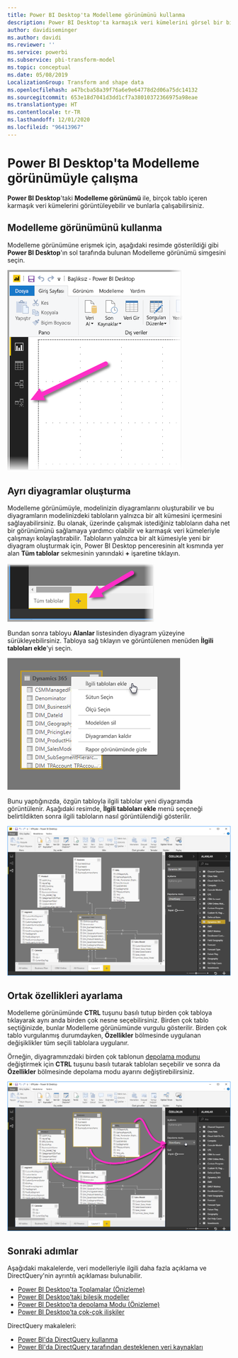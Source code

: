 ```yaml
---
title: Power BI Desktop'ta Modelleme görünümünü kullanma
description: Power BI Desktop'ta karmaşık veri kümelerini görsel bir biçimde görmek için Modelleme görünümünü kullanma
author: davidiseminger
ms.author: davidi
ms.reviewer: ''
ms.service: powerbi
ms.subservice: pbi-transform-model
ms.topic: conceptual
ms.date: 05/08/2019
LocalizationGroup: Transform and shape data
ms.openlocfilehash: a47bcba58a39f76a6e9e64778d2d06a75dc14132
ms.sourcegitcommit: 653e18d7041d3dd1cf7a38010372366975a98eae
ms.translationtype: HT
ms.contentlocale: tr-TR
ms.lasthandoff: 12/01/2020
ms.locfileid: "96413967"
---
```

# <a name="work-with-modeling-view-in-power-bi-desktop"></a>Power BI Desktop'ta Modelleme görünümüyle çalışma

**Power BI Desktop**'taki **Modelleme görünümü** ile, birçok tablo içeren karmaşık veri kümelerini görüntüleyebilir ve bunlarla çalışabilirsiniz.


## <a name="using-modeling-view"></a>Modelleme görünümünü kullanma

Modelleme görünümüne erişmek için, aşağıdaki resimde gösterildiği gibi **Power BI Desktop**'ın sol tarafında bulunan Modelleme görünümü simgesini seçin.

![Power BI Desktop’ta modelleme görünümü simgesi](media/desktop-modeling-view/modeling-view_02.png)

## <a name="creating-separate-diagrams"></a>Ayrı diyagramlar oluşturma

Modelleme görünümüyle, modelinizin diyagramlarını oluşturabilir ve bu diyagramların modelinizdeki tabloların yalnızca bir alt kümesini içermesini sağlayabilirsiniz. Bu olanak, üzerinde çalışmak istediğiniz tabloların daha net bir görünümünü sağlamaya yardımcı olabilir ve karmaşık veri kümeleriyle çalışmayı kolaylaştırabilir. Tabloların yalnızca bir alt kümesiyle yeni bir diyagram oluşturmak için, Power BI Desktop penceresinin alt kısmında yer alan **Tüm tablolar** sekmesinin yanındaki **+** işaretine tıklayın.

![Sekmeler bölümündeki + işaretine tıklayarak yeni diyagram oluşturma](media/desktop-modeling-view/modeling-view_03.png)

Bundan sonra tabloyu **Alanlar** listesinden diyagram yüzeyine sürükleyebilirsiniz. Tabloya sağ tıklayın ve görüntülenen menüden **İlgili tabloları ekle**'yi seçin.

![Tabloya sağ tıklayın ve İlgili tabloları ekle'yi seçin](media/desktop-modeling-view/modeling-view_04.png)

Bunu yaptığınızda, özgün tabloyla ilgili tablolar yeni diyagramda görüntülenir. Aşağıdaki resimde, **İlgili tabloları ekle** menü seçeneği belirtildikten sonra ilgili tabloların nasıl görüntülendiği gösterilir.

![İlgili tabloları gösterme](media/desktop-modeling-view/modeling-view_05.png)

## <a name="setting-common-properties"></a>Ortak özellikleri ayarlama

Modelleme görünümünde **CTRL** tuşunu basılı tutup birden çok tabloya tıklayarak aynı anda birden çok nesne seçebilirsiniz. Birden çok tablo seçtiğinizde, bunlar Modelleme görünümünde vurgulu gösterilir. Birden çok tablo vurgulanmış durumdayken, **Özellikler** bölmesinde uygulanan değişiklikler tüm seçili tablolara uygulanır.

Örneğin, diyagramınızdaki birden çok tablonun [depolama modunu](desktop-storage-mode.md) değiştirmek için **CTRL** tuşunu basılı tutarak tabloları seçebilir ve sonra da **Özellikler** bölmesinde depolama modu ayarını değiştirebilirsiniz.

![CTRL tuşunu basılı tutarak birden çok tabloyu seçin ve tüm seçili tablolar için ortak özellikleri ayarlayın](media/desktop-modeling-view/modeling-view_06.png)


## <a name="next-steps"></a>Sonraki adımlar

Aşağıdaki makalelerde, veri modelleriyle ilgili daha fazla açıklama ve DirectQuery'nin ayrıntılı açıklaması bulunabilir.

* [Power BI Desktop'ta Toplamalar (Önizleme)](desktop-aggregations.md)
* [Power BI Desktop’taki bileşik modeller](desktop-composite-models.md)
* [Power BI Desktop’ta depolama Modu (Önizleme)](desktop-storage-mode.md)
* [Power BI Desktop’ta çok-çok ilişkiler](desktop-many-to-many-relationships.md)


DirectQuery makaleleri:

* [Power BI'da DirectQuery kullanma](../connect-data/desktop-directquery-about.md)
* [Power BI'da DirectQuery tarafından desteklenen veri kaynakları](../connect-data/power-bi-data-sources.md)

